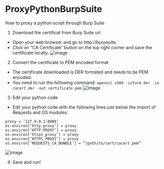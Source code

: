 # ProxyPythonBurpSuite
How to proxy a python script through Burp Suite


1. Download the certificat from Burp Suite url
* Open your web browser and go to http://burpsuite.
* Click on “CA Certificate” button on the top right corner and save the certificate locally.
![image](https://user-images.githubusercontent.com/36945847/152576472-5bc54884-23b7-4756-a11a-3159f6028937.png)

2. Convert the certificate to PEM encoded format
* The certificate downloaded is DER formated and needs to be PEM encoded.
* You need to run the following command:
`openssl x509 -inform der -in cacert.der -out certificate.pem`
![image](https://user-images.githubusercontent.com/36945847/152576493-3d8ce1d5-0e98-441a-b405-4f33797ba37d.png)

3. Edit your python code
* Edit your python code with the following lines just below the import of Requests and OS modules:
```
proxy = ‘127.0.0.1:8080’
os.environ[‘http_proxy’] = proxy
os.environ[‘HTTP_PROXY’] = proxy
os.environ[‘https_proxy’] = proxy
os.environ[‘HTTPS_PROXY’] = proxy
os.environ[‘REQUESTS_CA_BUNDLE’] = “/path/to/cert/cacert.pem”
```
![image](https://user-images.githubusercontent.com/36945847/152576577-1a635d4f-71d6-403f-bb4b-a0e3084fc922.png)

4. Save and run!
